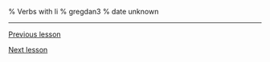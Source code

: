 % Verbs with li
% gregdan3
% date unknown

---

[Previous lesson](./mi-sina.html)

[Next lesson](./e.html)
